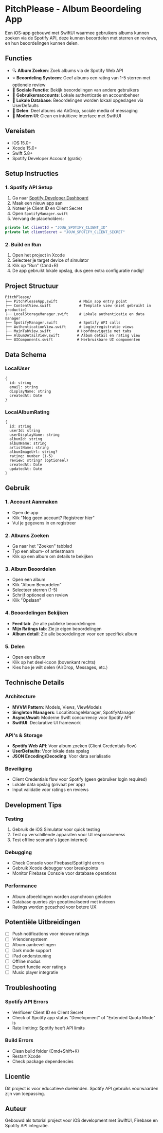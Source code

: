 # PitchPlease - Album Beoordeling App

Een iOS-app gebouwd met SwiftUI waarmee gebruikers albums kunnen zoeken via de Spotify API, deze kunnen beoordelen met sterren en reviews, en hun beoordelingen kunnen delen.

## Functies

- 🔍 **Album Zoeken**: Zoek albums via de Spotify Web API
- ⭐ **Beoordeling Systeem**: Geef albums een rating van 1-5 sterren met optionele review
- 👥 **Sociale Functie**: Bekijk beoordelingen van andere gebruikers
- 🔐 **Gebruikersaccounts**: Lokale authenticatie en accountbeheer
- 💾 **Lokale Database**: Beoordelingen worden lokaal opgeslagen via UserDefaults
- 📱 **Delen**: Deel albums via AirDrop, sociale media of messaging
- 🎨 **Modern UI**: Clean en intuïtieve interface met SwiftUI

## Vereisten

- iOS 15.0+
- Xcode 15.0+
- Swift 5.8+
- Spotify Developer Account (gratis)

## Setup Instructies

### 1. Spotify API Setup

1. Ga naar [Spotify Developer Dashboard](https://developer.spotify.com/dashboard)
2. Maak een nieuw app aan
3. Noteer je Client ID en Client Secret
4. Open `SpotifyManager.swift`
5. Vervang de placeholders:

```swift
private let clientId = "JOUW_SPOTIFY_CLIENT_ID"
private let clientSecret = "JOUW_SPOTIFY_CLIENT_SECRET"
```

### 2. Build en Run

1. Open het project in Xcode
2. Selecteer je target device of simulator
3. Klik op "Run" (Cmd+R)
4. De app gebruikt lokale opslag, dus geen extra configuratie nodig!

## Project Structuur

```
PitchPlease/
├── PitchPleaseApp.swift          # Main app entry point
├── ContentView.swift             # Template view (niet gebruikt in productie)
├── LocalStorageManager.swift     # Lokale authenticatie en data manager
├── SpotifyManager.swift          # Spotify API calls
├── AuthenticationView.swift      # Login/registratie views
├── MainTabView.swift            # Hoofdnavigatie met tabs
├── AlbumDetailView.swift        # Album detail en rating view
└── UIComponents.swift           # Herbruikbare UI componenten
```

## Data Schema

### LocalUser

```
{
  id: string
  email: string
  displayName: string
  createdAt: Date
}
```

### LocalAlbumRating

```
{
  id: string
  userId: string
  userDisplayName: string
  albumId: string
  albumName: string
  artistName: string
  albumImageUrl: string?
  rating: number (1-5)
  review: string? (optioneel)
  createdAt: Date
  updatedAt: Date
}
```

## Gebruik

### 1. Account Aanmaken

- Open de app
- Klik "Nog geen account? Registreer hier"
- Vul je gegevens in en registreer

### 2. Albums Zoeken

- Ga naar het "Zoeken" tabblad
- Typ een album- of artiestnaam
- Klik op een album om details te bekijken

### 3. Album Beoordelen

- Open een album
- Klik "Album Beoordelen"
- Selecteer sterren (1-5)
- Schrijf optioneel een review
- Klik "Opslaan"

### 4. Beoordelingen Bekijken

- **Feed tab**: Zie alle publieke beoordelingen
- **Mijn Ratings tab**: Zie je eigen beoordelingen
- **Album detail**: Zie alle beoordelingen voor een specifiek album

### 5. Delen

- Open een album
- Klik op het deel-icoon (bovenkant rechts)
- Kies hoe je wilt delen (AirDrop, Messages, etc.)

## Technische Details

### Architecture

- **MVVM Pattern**: Models, Views, ViewModels
- **Singleton Managers**: LocalStorageManager, SpotifyManager
- **Async/Await**: Moderne Swift concurrency voor Spotify API
- **SwiftUI**: Declarative UI framework

### API's & Storage

- **Spotify Web API**: Voor album zoeken (Client Credentials flow)
- **UserDefaults**: Voor lokale data opslag
- **JSON Encoding/Decoding**: Voor data serialisatie

### Beveiliging

- Client Credentials flow voor Spotify (geen gebruiker login required)
- Lokale data opslag (privaat per app)
- Input validatie voor ratings en reviews

## Development Tips

### Testing

1. Gebruik de iOS Simulator voor quick testing
2. Test op verschillende apparaten voor UI responsiveness
3. Test offline scenario's (geen internet)

### Debugging

- Check Console voor Firebase/Spotlight errors
- Gebruik Xcode debugger voor breakpoints
- Monitor Firebase Console voor database operations

### Performance

- Album afbeeldingen worden asynchroon geladen
- Database queries zijn geoptimaliseerd met indexen
- Ratings worden gecached voor betere UX

## Potentiële Uitbreidingen

- [ ] Push notifications voor nieuwe ratings
- [ ] Vriendensysteem
- [ ] Album aanbevelingen
- [ ] Dark mode support
- [ ] iPad ondersteuning
- [ ] Offline modus
- [ ] Export functie voor ratings
- [ ] Music player integratie

## Troubleshooting

### Spotify API Errors

- Verificeer Client ID en Client Secret
- Check of Spotify app status "Development" of "Extended Quota Mode" is
- Rate limiting: Spotify heeft API limits

### Build Errors

- Clean build folder (Cmd+Shift+K)
- Restart Xcode
- Check package dependencies

## Licentie

Dit project is voor educatieve doeleinden. Spotify API gebruiks voorwaarden zijn van toepassing.

## Auteur

Gebouwd als tutorial project voor iOS development met SwiftUI, Firebase en Spotify API integratie.
